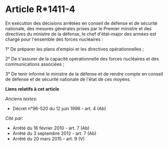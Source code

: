 # Article R*1411-4

En exécution des décisions arrêtées en  conseil de défense et de sécurité nationale, des mesures générales prises par le
Premier ministre et des directives du ministre de la défense, le chef d'état-major des armées est chargé pour l'ensemble des
forces nucléaires : 

1° De préparer les plans d'emploi et les directives opérationnelles ; 

2° De s'assurer de la capacité opérationnelle des forces nucléaires et des communications associées ; 

3° De tenir informé le ministre de la défense et de rendre compte en  conseil de défense et de sécurité nationale de l'état
de ces moyens.

**Liens relatifs à cet article**

_Anciens textes_:

  - Décret n°96-520 du 12 juin 1996 - art. 4 (Ab)

_Cité par_:

  - Arrêté du 16 février 2010 - art. 7 (Ab)
  - Arrêté du 3 septembre 2012 - art. 7 (Ab)
  - Arrêté du 20 mars 2015 - art. 9 (V)
